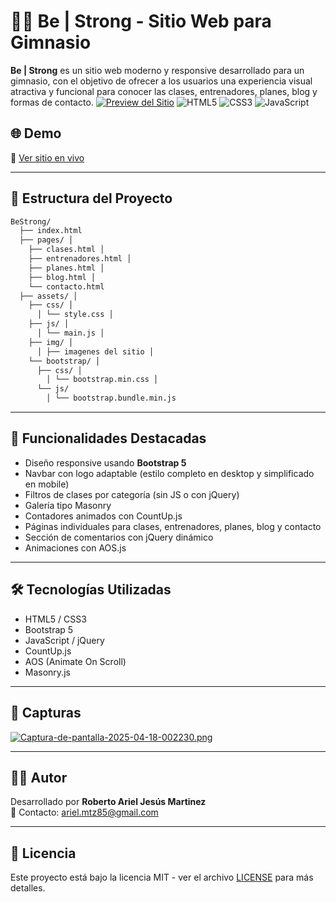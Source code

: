 # 🏋️‍♂️ Be | Strong - Sitio Web para Gimnasio

**Be | Strong** es un sitio web moderno y responsive desarrollado para un gimnasio, con el objetivo de ofrecer a los usuarios una experiencia visual atractiva y funcional para conocer las clases, entrenadores, planes, blog y formas de contacto.
[![Preview del Sitio](https://i.postimg.cc/VkYSv8j4/Captura-de-pantalla-2025-04-18-001529.png)](https://amartinez77.github.io/PyS_tp2_RobertoArielMartinez/)
![HTML5](https://img.shields.io/badge/HTML5-E34F26?logo=html5&logoColor=white)
![CSS3](https://img.shields.io/badge/CSS3-1572B6?logo=css3&logoColor=white)
![JavaScript](https://img.shields.io/badge/JavaScript-F7DF1E?logo=javascript&logoColor=black)

## 🌐 Demo

🔗 [Ver sitio en vivo](https://amartinez77.github.io/PyS_tp2_RobertoArielMartinez/) 

---

## 📁 Estructura del Proyecto

```bash
BeStrong/ 
  ├── index.html 
  ├── pages/ │ 
    ├── clases.html │ 
    ├── entrenadores.html │ 
    ├── planes.html │ 
    ├── blog.html │ 
    └── contacto.html 
  ├── assets/ │ 
    ├── css/ │ 
      │ └── style.css │ 
    ├── js/ │ 
      │ └── main.js │ 
    ├── img/ │ 
      │ ├── imagenes del sitio │ 
    └── bootstrap/ │ 
      ├── css/ │ 
        │ └── bootstrap.min.css │ 
      └── js/ 
        │ └── bootstrap.bundle.min.js
```


---

## 🚀 Funcionalidades Destacadas

- Diseño responsive usando **Bootstrap 5**
- Navbar con logo adaptable (estilo completo en desktop y simplificado en mobile)
- Filtros de clases por categoría (sin JS o con jQuery)
- Galería tipo Masonry
- Contadores animados con CountUp.js
- Páginas individuales para clases, entrenadores, planes, blog y contacto
- Sección de comentarios con jQuery dinámico
- Animaciones con AOS.js

---

## 🛠️ Tecnologías Utilizadas

- HTML5 / CSS3
- Bootstrap 5
- JavaScript / jQuery
- CountUp.js
- AOS (Animate On Scroll)
- Masonry.js

---

## 📸 Capturas

[![Captura-de-pantalla-2025-04-18-002230.png](https://i.postimg.cc/4dCsK6DZ/Captura-de-pantalla-2025-04-18-002230.png)](https://postimg.cc/zLk96gDP)

---

## 🧑‍💻 Autor

Desarrollado por **Roberto Ariel Jesús Martinez**  
📧 Contacto: ariel.mtz85@gmail.com

---

## 📄 Licencia

Este proyecto está bajo la licencia MIT - ver el archivo [LICENSE](LICENSE) para más detalles.




